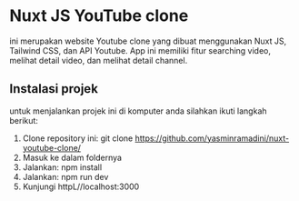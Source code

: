 # Nuxt JS YouTube clone
ini merupakan website Youtube clone yang dibuat menggunakan Nuxt JS, Tailwind CSS, dan API Youtube. App ini memiliki fitur searching video, melihat detail video, dan melihat detail channel. 

## Instalasi projek
untuk menjalankan projek ini di komputer anda silahkan ikuti langkah berikut:
1. Clone repository ini: git clone https://github.com/yasminramadini/nuxt-youtube-clone/
2. Masuk ke dalam foldernya
3. Jalankan: npm install
4. Jalankan: npm run dev
5. Kunjungi httpL//localhost:3000
